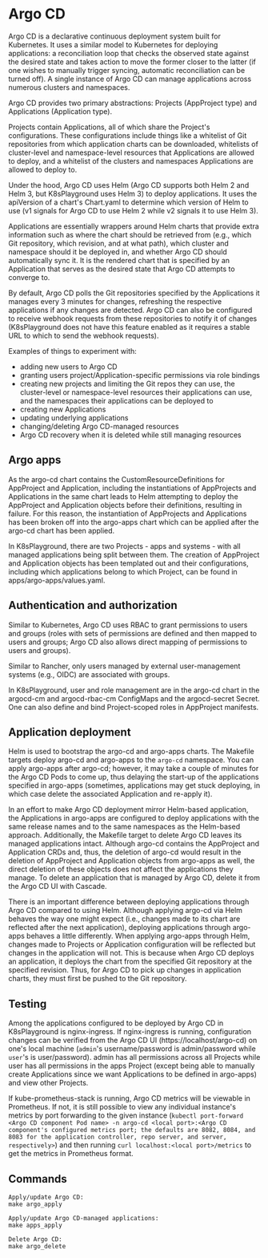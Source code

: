 # Argo CD
Argo CD is a declarative continuous deployment system built for Kubernetes. It uses a similar model to Kubernetes for deploying applications: a reconciliation loop that checks the observed state against the desired state and takes action to move the former closer to the latter (if one wishes to manually trigger syncing, automatic reconciliation can be turned off). A single instance of Argo CD can manage applications across numerous clusters and namespaces.

Argo CD provides two primary abstractions: Projects (AppProject type) and Applications (Application type).

Projects contain Applications, all of which share the Project's configurations. These configurations include things like a whitelist of Git repositories from which application charts can be downloaded, whitelists of cluster-level and namespace-level resources that Applications are allowed to deploy, and a whitelist of the clusters and namespaces Applications are allowed to deploy to.

Under the hood, Argo CD uses Helm (Argo CD supports both Helm 2 and Helm 3, but K8sPlayground uses Helm 3) to deploy applications. It uses the apiVersion of a chart's Chart.yaml to determine which version of Helm to use (v1 signals for Argo CD to use Helm 2 while v2 signals it to use Helm 3).

Applications are essentially wrappers around Helm charts that provide extra information such as where the chart should be retrieved from (e.g., which Git repository, which revision, and at what path), which cluster and namespace should it be deployed in, and whether Argo CD should automatically sync it. It is the rendered chart that is specified by an Application that serves as the desired state that Argo CD attempts to converge to.

By default, Argo CD polls the Git repositories specified by the Applications it manages every 3 minutes for changes, refreshing the respective applications if any changes are detected. Argo CD can also be configured to receive webhook requests from these repositories to notify it of changes (K8sPlayground does not have this feature enabled as it requires a stable URL to which to send the webhook requests).

Examples of things to experiment with:

- adding new users to Argo CD
- granting users project/Application-specific permissions via role bindings
- creating new projects and limiting the Git repos they can use, the cluster-level or namespace-level resources their applications can use, and the namespaces their applications can be deployed to
- creating new Applications
- updating underlying applications
- changing/deleting Argo CD-managed resources
- Argo CD recovery when it is deleted while still managing resources

## Argo apps
As the argo-cd chart contains the CustomResourceDefinitions for AppProject and Application, including the instantiations of AppProjects and Applications in the same chart leads to Helm attempting to deploy the AppProject and Application objects before their definitions, resulting in failure. For this reason, the instantiation of AppProjects and Applications has been broken off into the argo-apps chart which can be applied after the argo-cd chart has been applied.

In K8sPlayground, there are two Projects - apps and systems - with all managed applications being split between them. The creation of AppProject and Application objects has been templated out and their configurations, including which applications belong to which Project, can be found in apps/argo-apps/values.yaml.

## Authentication and authorization
Similar to Kubernetes, Argo CD uses RBAC to grant permissions to users and groups (roles with sets of permissions are defined and then mapped to users and groups; Argo CD also allows direct mapping of permissions to users and groups).

Similar to Rancher, only users managed by external user-management systems (e.g., OIDC) are associated with groups.

In K8sPlayground, user and role management are in the argo-cd chart in the argocd-cm and argocd-rbac-cm ConfigMaps and the argocd-secret Secret. One can also define and bind Project-scoped roles in AppProject manifests.

## Application deployment
Helm is used to bootstrap the argo-cd and argo-apps charts. The Makefile targets deploy argo-cd and argo-apps to the `argo-cd` namespace. You can apply argo-apps after argo-cd; however, it may take a couple of minutes for the Argo CD Pods to come up, thus delaying the start-up of the applications specified in argo-apps (sometimes, applications may get stuck deploying, in which case delete the associated Application and re-apply it).

In an effort to make Argo CD deployment mirror Helm-based application, the Applications in argo-apps are configured to deploy applications with the same release names and to the same namespaces as the Helm-based approach. Additionally, the Makefile target to delete Argo CD leaves its managed applications intact. Although argo-cd contains the AppProject and Application CRDs and, thus, the deletion of argo-cd would result in the deletion of AppProject and Application objects from argo-apps as well, the direct deletion of these objects does not affect the applications they manage. To delete an application that is managed by Argo CD, delete it from the Argo CD UI with Cascade.

There is an important difference between deploying applications through Argo CD compared to using Helm. Although applying argo-cd via Helm behaves the way one might expect (i.e., changes made to its chart are reflected after the next application), deploying applications through argo-apps behaves a little differently. When applying argo-apps through Helm, changes made to Projects or Application configuration will be reflected but changes in the application will not. This is because when Argo CD deploys an application, it deploys the chart from the specified Git repository at the specified revision. Thus, for Argo CD to pick up changes in application charts, they must first be pushed to the Git repository.

## Testing
Among the applications configured to be deployed by Argo CD in K8sPlayground is nginx-ingress. If nginx-ingress is running, configuration changes can be verified from the Argo CD UI (https://localhost/argo-cd) on one's local machine (`admin`'s username/password is admin/password while `user`'s is user/password). admin has all permissions across all Projects while user has all permissions in the apps Project (except being able to manually create Applications since we want Applications to be defined in argo-apps) and view other Projects.

If kube-prometheus-stack is running, Argo CD metrics will be viewable in Prometheus. If not, it is still possible to view any individual instance's metrics by port forwarding to the given instance (`kubectl port-forward <Argo CD component Pod name> -n argo-cd <local port>:<Argo CD component's configured metrics port; the defaults are 8082, 8084, and 8083 for the application controller, repo server, and server, respectively>`) and then running `curl localhost:<local port>/metrics` to get the metrics in Prometheus format.

## Commands
```
Apply/update Argo CD:
make argo_apply

Apply/update Argo CD-managed applications:
make apps_apply

Delete Argo CD:
make argo_delete
```
